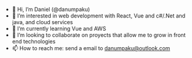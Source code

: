 - 👋 Hi, I’m Daniel (@danumpaku)
- 👀 I’m interested in web development with React, Vue and c#/.Net and java, and cloud services
- 🌱 I’m currently learning Vue and AWS
- 💞️ I’m looking to collaborate on proyects that allow me to grow in front end technologies
- 📫 How to reach me: send a email to danumpaku@outlook.com

<!---
danumpaku/danumpaku is a ✨ special ✨ repository because its `README.md` (this file) appears on your GitHub profile.
You can click the Preview link to take a look at your changes.
--->
